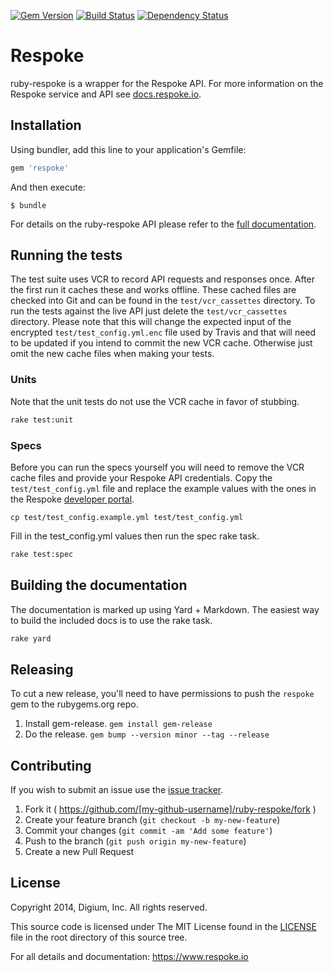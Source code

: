 [![Gem Version](https://badge.fury.io/rb/respoke.svg)](http://badge.fury.io/rb/respoke)
[![Build Status](https://travis-ci.org/pho3nixf1re/ruby-respoke.svg?branch=master)](https://travis-ci.org/pho3nixf1re/ruby-respoke)
[![Dependency Status](https://gemnasium.com/pho3nixf1re/ruby-respoke.svg)](https://gemnasium.com/pho3nixf1re/ruby-respoke)

# Respoke

ruby-respoke is a wrapper for the Respoke API. For more information on the
Respoke service and API see [docs.respoke.io](http://docs.respoke.io).

## Installation

Using bundler, add this line to your application's Gemfile:

```ruby
gem 'respoke'
```

And then execute:

    $ bundle

For details on the ruby-respoke API please refer to the [full documentation].

[full documentation]: http://www.rubydoc.info/github/pho3nixf1re/ruby-respoke/master

## Running the tests

The test suite uses VCR to record API requests and responses once. After the
first run it caches these and works offline. These cached files are checked into
Git and can be found in the `test/vcr_cassettes` directory. To run the tests
against the live API just delete the `test/vcr_cassettes` directory. Please note
that this will change the expected input of the encrypted
`test/test_config.yml.enc` file used by Travis and that will need to be updated
if you intend to commit the new VCR cache. Otherwise just omit the new cache
files when making your tests.

### Units

Note that the unit tests do not use the VCR cache in favor of stubbing.

```sh
rake test:unit
```

### Specs

Before you can run the specs yourself you will need to remove the VCR cache
files and provide your Respoke API credentials. Copy the `test/test_config.yml`
file and replace the example values with the ones in the Respoke
[developer portal].

[developer portal]: https://portal.respoke.io

```
cp test/test_config.example.yml test/test_config.yml
```

Fill in the test_config.yml values then run the spec rake task.

```sh
rake test:spec
```

## Building the documentation

The documentation is marked up using Yard + Markdown. The easiest way to build
the included docs is to use the rake task.

```sh
rake yard
```
## Releasing

To cut a new release, you'll need to have permissions to push the `respoke` gem
to the rubygems.org repo.

1. Install gem-release. `gem install gem-release`
2. Do the release. `gem bump --version minor --tag --release`

## Contributing

If you wish to submit an issue use the [issue tracker].

[issue tracker]: https://github.com/pho3nixf1re/ruby-respoke/issues

1. Fork it ( https://github.com/[my-github-username]/ruby-respoke/fork )
2. Create your feature branch (`git checkout -b my-new-feature`)
3. Commit your changes (`git commit -am 'Add some feature'`)
4. Push to the branch (`git push origin my-new-feature`)
5. Create a new Pull Request

## License

Copyright 2014, Digium, Inc.
All rights reserved.

This source code is licensed under The MIT License found in the
[LICENSE](LICENSE) file in the root directory of this source tree.

For all details and documentation:  https://www.respoke.io
